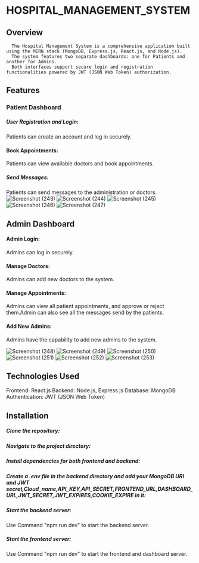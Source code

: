 # HOSPITAL_MANAGEMENT_SYSTEM

## Overview
      The Hospital Management System is a comprehensive application built using the MERN stack (MongoDB, Express.js, React.js, and Node.js). 
      The system features two separate dashboards: one for Patients and another for Admins.
      Both interfaces support secure login and registration functionalities powered by JWT (JSON Web Token) authorization.

##  Features
 ### Patient Dashboard
##### User Registration and Login:
Patients can create an account and log in securely.
#### Book Appointments:
Patients can view available doctors and book appointments.
##### Send Messages:
Patients can send messages to the administration or doctors.
![Screenshot (243)](https://github.com/user-attachments/assets/7fe9ff92-0e9e-4bab-8abe-4b8097dccd9e)
![Screenshot (244)](https://github.com/user-attachments/assets/0f1c205c-9000-4e5b-909c-91d07f5384cc)
![Screenshot (245)](https://github.com/user-attachments/assets/57add443-4fa2-45a4-af46-6d0391dbbe96)
![Screenshot (246)](https://github.com/user-attachments/assets/ebb422d1-d5cc-4e07-b579-07c73c513cf7)
![Screenshot (247)](https://github.com/user-attachments/assets/ce2de5bd-19d9-40be-a293-a3d1d4765a83)

## Admin Dashboard
#### Admin Login:
Admins can  log in securely.
#### Manage Doctors:
Admins can add new doctors to the system.
#### Manage Appointments:
Admins can view all patient appointments, and approve or reject them.Admin can also see all the messages send by the patients.
#### Add New Admins:
Admins have the capability to add new admins to the system.

![Screenshot (248)](https://github.com/user-attachments/assets/5a9fce03-d025-453d-b33e-8d261a99bcc6)
![Screenshot (249)](https://github.com/user-attachments/assets/5cbceba9-ce71-4f8f-91ee-f0a14b94b407)
![Screenshot (250)](https://github.com/user-attachments/assets/5b15acef-91c2-4ffb-a8b9-677415c5a056)
![Screenshot (251)](https://github.com/user-attachments/assets/b1707372-831c-4b72-9f7f-e777d8d65050)
![Screenshot (252)](https://github.com/user-attachments/assets/387bf365-a641-4a8a-badd-3f505158d569)
![Screenshot (253)](https://github.com/user-attachments/assets/c9a771a2-89c5-4259-abc9-356dfbca019a)

## Technologies Used
Frontend:  React.js
Backend: Node.js, Express.js
Database: MongoDB
Authentication: JWT (JSON Web Token)

## Installation
#####  Clone the repository:
#####  Navigate to the project directory:
#####  Install dependencies for both frontend and backend:
#####  Create a .env file in the backend directory and add your MongoDB URI and JWT secret,Cloud_name,API_KEY,API_SECRET,FRONTEND_URL,DASHBOARD_URL,JWT_SECRET,JWT_EXPIRES,COOKIE_EXPIRE in it:
##### Start the backend server:
 Use Command  "npm run dev" to start the backend server.
##### Start the frontend server:
 Use Command  "npm run dev" to start the frontend and dashboard server.



